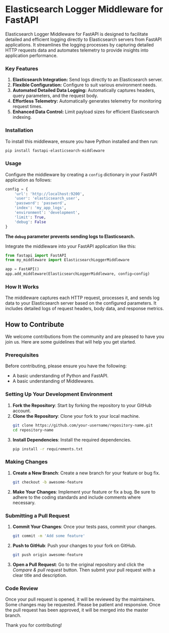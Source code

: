 # Elasticsearch Logger Middleware for FastAPI

Elasticsearch Logger Middleware for FastAPI is designed to facilitate detailed and efficient logging directly to Elasticsearch servers from FastAPI applications. It streamlines the logging processes by capturing detailed HTTP requests data and automates telemetry to provide insights into application performance.

### Key Features

1. **Elasticsearch Integration:** Send logs directly to an Elasticsearch server.
2. **Flexible Configuration:** Configure to suit various environment needs.
3. **Automated Detailed Data Logging:** Automatically captures headers, query parameters, and the request body.
4. **Effortless Telemetry:** Automatically generates telemetry for monitoring request times.
5. **Enhanced Data Control:** Limit payload sizes for efficient Elasticsearch indexing.

### Installation

To install this middleware, ensure you have Python installed and then run:

```bash
pip install fastapi-elasticsearch-middleware
```

### Usage

Configure the middleware by creating a `config` dictionary in your FastAPI application as follows:

```python
config = {
    'url': 'http://localhost:9200',
    'user': 'elasticsearch_user',
    'password': 'password',
    'index': 'my_app_logs',
    'environment': 'development',
    'limit': True,
    'debug': False
}
```

**The `debug` parameter prevents sending logs to Elasticsearch.**

Integrate the middleware into your FastAPI application like this:

```python
from fastapi import FastAPI
from my_middleware import ElasticsearchLoggerMiddleware

app = FastAPI()
app.add_middleware(ElasticsearchLoggerMiddleware, config=config)
```

### How It Works

The middleware captures each HTTP request, processes it, and sends log data to your Elasticsearch server based on the configured parameters. It includes detailed logs of request headers, body data, and response metrics.


## How to Contribute

We welcome contributions from the community and are pleased to have you join us. Here are some guidelines that will help you get started.

### Prerequisites

Before contributing, please ensure you have the following:
- A basic understanding of Python and FastAPI.
- A basic understanding of Middlewares.

### Setting Up Your Development Environment

1. **Fork the Repository**: Start by forking the repository to your GitHub account.
2. **Clone the Repository**: Clone your fork to your local machine.
   ```bash
   git clone https://github.com/your-username/repository-name.git
   cd repository-name
   ```
3. **Install Dependencies**: Install the required dependencies.
   ```bash
   pip install -r requirements.txt
   ```

### Making Changes

1. **Create a New Branch**: Create a new branch for your feature or bug fix.
   ```bash
   git checkout -b awesome-feature
   ```
2. **Make Your Changes**: Implement your feature or fix a bug. Be sure to adhere to the coding standards and include comments where necessary.

### Submitting a Pull Request

1. **Commit Your Changes**: Once your tests pass, commit your changes.
   ```bash
   git commit -m 'Add some feature'
   ```
2. **Push to GitHub**: Push your changes to your fork on GitHub.
   ```bash
   git push origin awesome-feature
   ```
3. **Open a Pull Request**: Go to the original repository and click the *Compare & pull request* button. Then submit your pull request with a clear title and description.

### Code Review

Once your pull request is opened, it will be reviewed by the maintainers. Some changes may be requested. Please be patient and responsive. Once the pull request has been approved, it will be merged into the master branch.

Thank you for contributing!